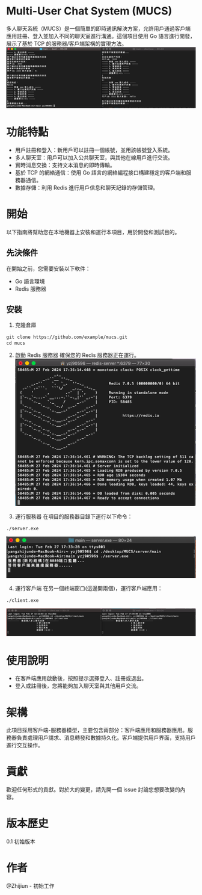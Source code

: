 # Multi-User Chat System (MUCS)
多人聊天系統（MUCS）是一個簡單的即時通訊解決方案，允許用戶通過客戶端應用註冊、登入並加入不同的聊天室進行溝通。這個項目使用 Go 語言進行開發，展示了基於 TCP 的服務器/客戶端架構的實現方法。
![](/img/mes.png)

# 功能特點
- 用戶註冊和登入：新用戶可以註冊一個帳號，並用該帳號登入系統。
- 多人聊天室：用戶可以加入公共聊天室，與其他在線用戶進行交流。
- 實時消息交換：支持文本消息的即時傳輸。
- 基於 TCP 的網絡通信：使用 Go 語言的網絡編程接口構建穩定的客戶端和服務器通信。
- 數據存儲：利用 Redis 進行用戶信息和聊天記錄的存儲管理。

# 開始
以下指南將幫助您在本地機器上安裝和運行本項目，用於開發和測試目的。

## 先決條件
在開始之前，您需要安裝以下軟件：

- Go 語言環境
- Redis 服務器

## 安裝
1. 克隆倉庫
```
git clone https://github.com/example/mucs.git
cd mucs
```
2. 啟動 Redis 服務器
確保您的 Redis 服務器正在運行。
![](/img/redis.png)

3. 運行服務器
在項目的服務器目錄下運行以下命令：
```
./server.exe
```
![](/img/server.png)

4. 運行客戶端
在另一個終端窗口(這邊開兩個)，運行客戶端應用：
```
./client.exe
```
![](/img/client.png)

# 使用說明
- 在客戶端應用啟動後，按照提示選擇登入、註冊或退出。
- 登入或註冊後，您將能夠加入聊天室與其他用戶交流。

# 架構
此項目採用客戶端-服務器模型，主要包含兩部分：客戶端應用和服務器應用。服務器負責處理用戶請求、消息轉發和數據持久化。客戶端提供用戶界面，支持用戶進行交互操作。

# 貢獻
歡迎任何形式的貢獻。對於大的變更，請先開一個 issue 討論您想要改變的內容。

# 版本歷史
0.1
初始版本

# 作者
@Zhijiun - 初始工作